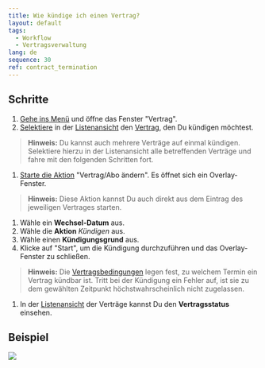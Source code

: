 ```yaml
---
title: Wie kündige ich einen Vertrag?
layout: default
tags:
  - Workflow
  - Vertragsverwaltung
lang: de
sequence: 30
ref: contract_termination
---
```


## Schritte
1. [Gehe ins Menü](Menu) und öffne das Fenster "Vertrag".
1. [Selektiere](AuswahlBelege) in der [Listenansicht](Ansichten#listenansicht) den [Vertrag](Abonnementvertrag_erfassen), den Du kündigen möchtest.
 >**Hinweis:** Du kannst auch mehrere Verträge auf einmal kündigen. Selektiere hierzu in der Listenansicht alle betreffenden Verträge und fahre mit den folgenden Schritten fort.

1. [Starte die Aktion](AktionStarten#aktionsmenue) "Vertrag/Abo ändern". Es öffnet sich ein Overlay-Fenster.
 >**Hinweis:** Diese Aktion kannst Du auch direkt aus dem Eintrag des jeweiligen Vertrages starten.

1. Wähle ein **Wechsel-Datum** aus.
1. Wähle die **Aktion** *Kündigen* aus.
1. Wähle einen **Kündigungsgrund** aus.
1. Klicke auf "Start", um die Kündigung durchzuführen und das Overlay-Fenster zu schließen.
 >**Hinweis:** Die [Vertragsbedingungen](Vertragsbedingungen_definieren) legen fest, zu welchem Termin ein Vertrag kündbar ist. Tritt bei der Kündigung ein Fehler auf, ist sie zu dem gewählten Zeitpunkt höchstwahrscheinlich nicht zugelassen.

1. In der [Listenansicht](Ansichten#listenansicht) der Verträge kannst Du den **Vertragsstatus** einsehen.

## Beispiel
![](assets/Vertrag_kuendigen.gif)
